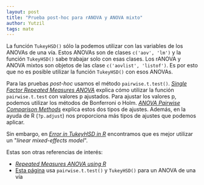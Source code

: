 ```yaml
---
layout: post
title: "Prueba post-hoc para rANOVA y ANOVA mixto"
author: Yutzil
tags: mate
---
```


La función `TukeyHSD()` sólo la podemos utilizar con las variables de los ANOVAs de una vía.
Estos ANOVAs son de clases `c('aov', 'lm')` y la función `TukeyHSD()` sabe trabajar solo con esas clases.
Los rANOVA y ANOVA mixtos son objetos de las clase `c('aovlist', 'listof')`.
Es por esto que no es posible utilizar la función `TukeyHSD()` con esos ANOVAs.

Para las pruebas _post-hoc_ usamos el método `pairwise.t.test()`.
[_Single Factor Repeated Measures ANOVA_](http://ww2.coastal.edu/kingw/statistics/R-tutorials/repeated.html) explica cómo utilizar la función `pairwise.t.test` con valores p ajustados.
Para ajustar los valores p, podemos utilizar los métodos de Bonferroni o Holm.
[_ANOVA Pairwise Comparison Methods_](http://rtutorialseries.blogspot.mx/2011/03/r-tutorial-series-anova-pairwise.html) explica estos dos tipos de ajustes.
Además, en la ayuda de R (`?p.adjust`) nos proporciona más tipos de ajustes que podemos aplicar.

Sin embargo, en [_Error in TukeyHSD in R_](http://stackoverflow.com/questions/17534883/error-in-tukeyhsd-in-r) encontramos que es mejor utilizar un "_linear mixed-effects model_".

Estas son otras referencias de interés:

- [_Repeated Measures ANOVA using R_](https://gribblelab.wordpress.com/2009/03/09/repeated-measures-anova-using-r/)
- [Esta página](http://statistics.ats.ucla.edu/stat/r/faq/posthoc.htm) usa `pairwise.t.test()` y `TukeyHSD()` para un ANOVA de una vía
